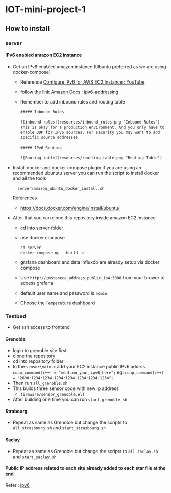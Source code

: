 # IOT-mini-project-1

## How to install

### server

#### IPv6 enabled amazon EC2 instance

- Get an IPv6 enabled amazon instance (Ubuntu preferred as we are using docker-compose)
  - Reference [Configure IPv6 for AWS EC2 Instance : YouTube](https://www.youtube.com/watch?v=N4S6UjR6gUY)
  - follow the link [Amazon Docs : ipv6-addressing](https://docs.aws.amazon.com/AWSEC2/latest/UserGuide/using-instance-addressing.html#ipv6-addressing)
  - Remember to add inbound rules and routing table

        ##### Inbound Rules

        ![inbound rules](resources/inbound_rules.png "Inbound Rules")
        This is okay for a production environment. And you only have to enable UDP for IPv6 sources. For security you may want to add specific source addresses.

        ##### IPv6 Routing

        ![Routing table](resources/routting_table.png "Routing Table")
 
- Install docker and docker compose plugin
    If you are using an recommended ubunutu server you can run the script to install docker and all the tools

        server\amazon_ubuntu_docker_install.sh

    References

  - <https://docs.docker.com/engine/install/ubuntu/>

- After that you can clone this repository inside amazon EC2 instance
  - cd into server folder
  - use docker compose

        cd server
        docker compose up --build -d

  - grafana dashboard and data influxdb are already setup via docker compose
  - Use `http://instanece_address_public_ip4:3000` from your brower to access grafana
  - default user name and password is `admin`
  - Choose the `Temperature` dashboard

### Testbed
- Get ssh access to frontend
                          
#### Grenoble
- login to grenoble site first
- clone the repository
- cd into repository folder
- In the `sensor\main.c` add your EC2 instance public IPv6 addrss
    `coap_command[i++] = "mention_your_ipv6_here";`
    eg:
        `coap_command[i++] = "2600:1234:1234:1234:1234:1234:1234:1234";`
- Then run `all_grenoble.sh`
- This builds three sensor code with new ip address
    - `firmware/sensor_grenoble.elf`
- After building one time you can run
    `start_grenoble.sh`

#### Strabourg
- Repeat as same as Grenoble but change the scripts to `all_strasbourg.sh` and `start_strasbourg.sh`

#### Saclay
- Repeat as same as Grenoble but change the scripts to `all_saclay.sh` and `start_saclay.sh`

#### Public IP address related to each site already added to each star file at the end
Refer : [ipv6](https://www.iot-lab.info/docs/getting-started/ipv6/)